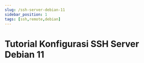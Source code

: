 ```yaml
---
slug: /ssh-server-debian-11
sidebar_position: 1
tags: [ssh,remote,debian]
---
```


# Tutorial Konfigurasi SSH Server Debian 11
